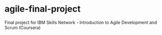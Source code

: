 # agile-final-project
Final project for IBM Skills Network - Introduction to Agile Development and Scrum (Coursera)
